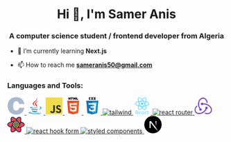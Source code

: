 <h1 align="center">Hi 👋, I'm Samer Anis</h1>
<h3 align="center">A computer science student / frontend developer from Algeria</h3>

- 🌱 I’m currently learning **Next.js**

- 📫 How to reach me **sameranis50@gmail.com**

<h3 align="left">Languages and Tools:</h3>

<p align="left">
  <!-- Core Languages -->
  <a href="https://www.cprogramming.com/" target="_blank" rel="noreferrer">
    <img src="https://raw.githubusercontent.com/devicons/devicon/master/icons/c/c-original.svg" alt="c" width="40" height="40"/>
  </a>
  <a href="https://www.java.com" target="_blank" rel="noreferrer">
    <img src="https://raw.githubusercontent.com/devicons/devicon/master/icons/java/java-original.svg" alt="java" width="40" height="40"/>
  </a>
  <a href="https://developer.mozilla.org/en-US/docs/Web/JavaScript" target="_blank" rel="noreferrer">
    <img src="https://raw.githubusercontent.com/devicons/devicon/master/icons/javascript/javascript-original.svg" alt="javascript" width="40" height="40"/>
  </a>
  <a href="https://www.w3.org/html/" target="_blank" rel="noreferrer">
    <img src="https://raw.githubusercontent.com/devicons/devicon/master/icons/html5/html5-original-wordmark.svg" alt="html5" width="40" height="40"/>
  </a>
  <a href="https://www.w3schools.com/css/" target="_blank" rel="noreferrer">
    <img src="https://raw.githubusercontent.com/devicons/devicon/master/icons/css3/css3-original-wordmark.svg" alt="css3" width="40" height="40"/>
  </a>
  <a href="https://tailwindcss.com/" target="_blank" rel="noreferrer">
    <img src="https://www.vectorlogo.zone/logos/tailwindcss/tailwindcss-icon.svg" alt="tailwind" width="40" height="40"/>
  </a>

  <!-- React Ecosystem -->
  <a href="https://reactjs.org/" target="_blank" rel="noreferrer">
    <img src="https://raw.githubusercontent.com/devicons/devicon/master/icons/react/react-original-wordmark.svg" alt="react" width="40" height="40"/>
  </a>
  <a href="https://reactrouter.com/" target="_blank" rel="noreferrer">
    <img src="https://cdn.jsdelivr.net/gh/devicons/devicon@latest/icons/reactrouter/reactrouter-original.svg" alt="react router"  
      width="40" height="40" />
  </a>
  <a href="https://redux.js.org/" target="_blank" rel="noreferrer">
    <img src="https://raw.githubusercontent.com/devicons/devicon/master/icons/redux/redux-original.svg" alt="redux / redux toolkit" width="40" height="40"/>
  </a>
  <a href="https://tanstack.com/query/latest" target="_blank" rel="noreferrer">
    <img src="https://raw.githubusercontent.com/TanStack/query/main/media/emblem-light.svg" alt="react query" width="40" height="40"/>
  </a>
  <a href="https://react-hook-form.com/" target="_blank" rel="noreferrer">
    <img src="https://react-hook-form.com/images/logo/react-hook-form-logo-only.svg" alt="react hook form" width="40" height="40"/>
  </a>
  <a href="https://styled-components.com/" target="_blank" rel="noreferrer">
    <img src="https://avatars.githubusercontent.com/u/20658825?s=200&v=4" alt="styled components" width="40" height="40"/>
  </a>
  <a href="https://nextjs.org/" target="_blank" rel="noreferrer">
    <img src="https://raw.githubusercontent.com/devicons/devicon/master/icons/nextjs/nextjs-original.svg" alt="nextjs" width="40" height="40"/>
  </a>
</p>

